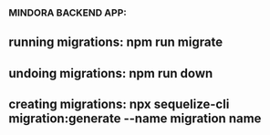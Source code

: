 ### MINDORA BACKEND APP:
## running migrations: npm run migrate
## undoing migrations: npm run down
## creating migrations: npx sequelize-cli migration:generate --name migration name